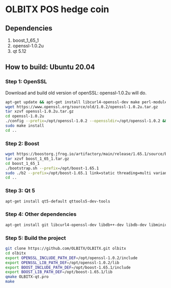 # OLBITX POS hedge coin

## Dependencies

1. boost_1_65_1
2. openssl-1.0.2u
3. qt 5.12

## How to build: Ubuntu 20.04
### Step 1: OpenSSL
Download and build old version of openSSL: openssl-1.0.2u will do.
```bash
apt-get update && apt-get install libcurl4-openssl-dev make perl-modules build-essential
wget https://www.openssl.org/source/old/1.0.2/openssl-1.0.2u.tar.gz
tar xzvf openssl-1.0.2u.tar.gz 
cd openssl-1.0.2u
./config --prefix=/opt/openssl-1.0.2 --openssldir=/opt/openssl-1.0.2 && make && make test 
sudo make install 
cd ..
```
### Step 2: Boost
``` bash
wget https://boostorg.jfrog.io/artifactory/main/release/1.65.1/source/boost_1_65_1.tar.gz
tar xzvf boost_1_65_1.tar.gz 
cd boost_1_65_1
./bootstrap.sh --prefix=/opt/boost-1.65.1
sudo ./b2 --prefix=/opt/boost-1.65.1 link=static threading=multi variant=release install
cd ..
```
### Step 3: Qt 5
```bash
apt-get install qt5-default qttools5-dev-tools
```
### Step 4: Other dependencies
```bash
apt-get install git libcurl4-openssl-dev libdb++-dev libdb-dev libminiupnpc-dev libnss-myhostname libqrencode-dev libupnp-dev pax-utils
```
### Step 5: Build the project
```bash
git clone https://github.com/OLBITX/OLBITX.git olbitx
cd olbitx
export OPENSSL_INCLUDE_PATH_DEF=/opt/openssl-1.0.2/include
export OPENSSL_LIB_PATH_DEF=/opt/openssl-1.0.2/lib
export BOOST_INCLUDE_PATH_DEF=/opt/boost-1.65.1/include
export BOOST_LIB_PATH_DEF=/opt/boost-1.65.1/lib
qmake OLBITX-qt.pro 
make
```








